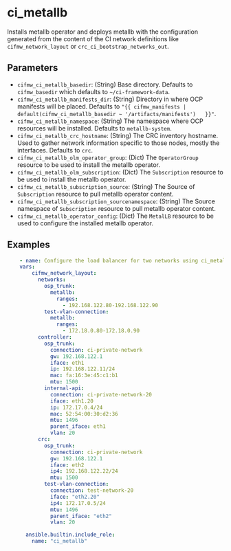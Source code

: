 # ci_metallb

Installs metallb operator and deploys metallb with the configuration generated
from the content of the CI network definitions like `cifmw_network_layout` or
`crc_ci_bootstrap_networks_out`.

## Parameters
* `cifmw_ci_metallb_basedir`: (String) Base directory. Defaults to
`cifmw_basedir` which defaults to `~/ci-framework-data`.
* `cifmw_ci_metallb_manifests_dir`: (String) Directory in where OCP manifests
will be placed. Defaults to `"{{ cifmw_manifests
| default(cifmw_ci_metallb_basedir ~ '/artifacts/manifests')   }}"`.
* `cifmw_ci_metallb_namespace`: (String) The namespace where OCP resources will
be installed. Defaults to `metallb-system`.
* `cifmw_ci_metallb_crc_hostname`: (String) The CRC inventory hostname.
Used to gather network information specific to those nodes, mostly the
interfaces. Defaults to `crc`.
* `cifmw_ci_metallb_olm_operator_group`: (Dict) The `OperatorGroup` resource to
be used to install the metallb operator.
* `cifmw_ci_metallb_olm_subscription`: (Dict) The `Subscription` resource to be
used to install the metallb operator.
* `cifmw_ci_metallb_subscription_source`: (String) The Source of
`Subscription` resource to pull metallb operator content.
* `cifmw_ci_metallb_subscription_sourcenamespace`: (String) The Source
namespace of `Subscription` resource to pull metallb operator content.
* `cifmw_ci_metallb_operator_config`: (Dict) The `MetalLB` resource to be used
to configure the installed metallb operator.

## Examples
```YAML
    - name: Configure the load balancer for two networks using ci_metallb
    vars:
        cifmw_network_layout:
          networks:
            osp_trunk:
              metallb:
                ranges:
                  - 192.168.122.80-192.168.122.90
            test-vlan-connection:
              metallb:
                ranges:
                  - 172.18.0.80-172.18.0.90
          controller:
            osp_trunk:
              connection: ci-private-network
              gw: 192.168.122.1
              iface: eth1
              ip: 192.168.122.11/24
              mac: fa:16:3e:45:c1:b1
              mtu: 1500
            internal-api:
              connection: ci-private-network-20
              iface: eth1.20
              ip: 172.17.0.4/24
              mac: 52:54:00:30:d2:36
              mtu: 1496
              parent_iface: eth1
              vlan: 20
          crc:
            osp_trunk:
              connection: ci-private-network
              gw: 192.168.122.1
              iface: eth2
              ip4: 192.168.122.22/24
              mtu: 1500
            test-vlan-connection:
              connection: test-network-20
              iface: "eth2.20"
              ip4: 172.17.0.5/24
              mtu: 1496
              parent_iface: "eth2"
              vlan: 20

      ansible.builtin.include_role:
        name: "ci_metallb"
```

